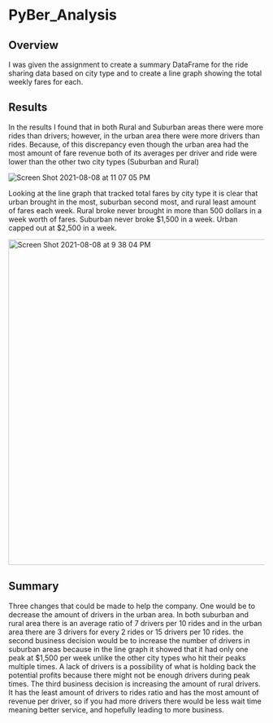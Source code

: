 # PyBer_Analysis

## Overview
I was given the assignment to create a summary DataFrame for the ride sharing data based on city type and to create a line graph showing the total weekly fares for each.

## Results
In the results I found that in both Rural and Suburban areas there were more rides than drivers; however, in the urban area there were more drivers than rides. Because, of this discrepancy even though the urban area had the most amount of fare revenue both of its averages per driver and ride were lower than the other two city types (Suburban and Rural)

![Screen Shot 2021-08-08 at 11 07 05 PM](https://user-images.githubusercontent.com/83510059/128656500-cc45fdad-b54c-4b8a-8880-b2a08eca10ee.png)


Looking at the line graph that tracked total fares by city type it is clear that urban brought in the most, suburban second most, and rural least amount of fares each week. Rural broke never brought in more than 500 dollars in a week worth of fares. Suburban never broke $1,500 in a week. Urban capped out at $2,500 in a week.

<img width="640" alt="Screen Shot 2021-08-08 at 9 38 04 PM" src="https://user-images.githubusercontent.com/83510059/128656510-2cc76b35-a752-4a04-8f8f-908a7de174c7.png">


## Summary
Three changes that could be made to help the company. One would be to decrease the amount of drivers in the urban area. In both suburban and rural area there is an average ratio of 7 drivers per 10 rides and in the urban area there are 3 drivers for every 2 rides or 15 drivers per 10 rides. the second business decision would be to increase the number of drivers in suburban areas because in the line graph it showed that it had only one peak at $1,500 per week unlike the other city types who hit their peaks multiple times. A lack of drivers is a possibility of what is holding back the potential profits because there might not be enough drivers during peak times. The third business decision is increasing the amount of rural drivers. It has the least amount of drivers to rides ratio and has the most amount of revenue per driver, so if you had more drivers there would be less wait time meaning better service, and hopefully leading to more business.
